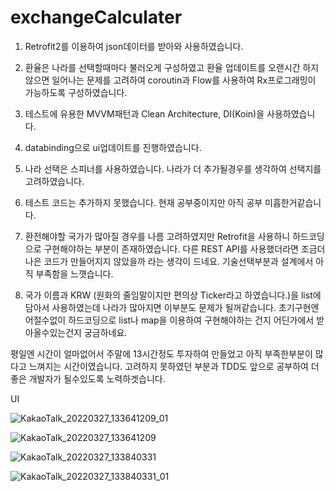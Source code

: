 # exchangeCalculater

1. Retrofit2를 이용하여 json데이터를 받아와 사용하였습니다.

2. 환율은 나라를 선택할때마다 불러오게 구성하였고 환율 업데이트를 오랜시간 하지않으면 일어나는 문제를 고려하여
 coroutin과 Flow를 사용하여 Rx프로그래밍이 가능하도록 구성하였습니다.

3. 테스트에 유용한 MVVM패턴과 Clean Architecture, DI(Koin)을 사용하였습니다.

4. databinding으로 ui업데이트를 진행하였습니다.

5. 나라 선택은 스피너를 사용하였습니다. 나라가 더 추가될경우를 생각하여 선택지를 고려하였습니다.

6. 테스트 코드는 추가하지 못했습니다. 현재 공부중이지만 아직 공부 미흡한거같습니다.

7. 환전해야할 국가가 많아질 경우를 나름 고려하였지만 Retrofit을 사용하니 하드코딩으로 구현해야하는 부분이 존재하였습니다. 다른 REST API를 사용했더라면 조금더 나은 코드가
   만들어지지 않았을까 라는 생각이 드네요. 기술선택부분과 설계에서 아직 부족함을 느꼇습니다.

8. 국가 이름과 KRW (원화의 줄임말이지만 편의상 Ticker라고 하였습니다.)을 list에 담아서 사용하였는데 나라가 많아지면 이부분도 문제가 될꺼같습니다.
   초기구현엔 어절수없이 하드코딩으로 list나 map을 이용하여 구현해야하는 건지 어딘가에서 받아올수있는건지 궁금하네요.
  
 평일엔 시간이 얼마없어서 주말에 13시간정도 투자하여 만들었고 아직 부족한부분이 많다고 느껴지는 시간이였습니다.
 고려하지 못하였던 부분과 TDD도 앞으로 공부하여 더 좋은 개발자가 될수있도록 노력하겟습니다.
 
 
 UI

![KakaoTalk_20220327_133641209_01](https://user-images.githubusercontent.com/80373743/160266852-ee06cb38-ae47-488f-bc0f-33dd89560233.jpg)

![KakaoTalk_20220327_133641209](https://user-images.githubusercontent.com/80373743/160266856-b79f8197-e48f-4786-bd67-5ef486bec373.jpg)

![KakaoTalk_20220327_133840331](https://user-images.githubusercontent.com/80373743/160266904-7e9dc888-f3a3-4888-897e-683bef0f470b.jpg)

![KakaoTalk_20220327_133840331_01](https://user-images.githubusercontent.com/80373743/160266911-174ac687-510f-4cb7-aa4a-f9de84c3e5e8.jpg)


